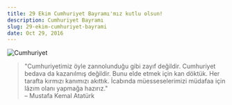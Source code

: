 ```yaml
---
title: 29 Ekim Cumhuriyet Bayramı'mız kutlu olsun!
description: Cumhuriyet Bayramı
slug: 29-ekim-cumhuriyet-bayrami
date: Oct 29, 2016
---
```


![Cumhuriyet](../../../../../images/ekim29.jpg)

> "Cumhuriyetimiz öyle zannolunduğu gibi zayıf değildir. Cumhuriyet bedava da kazanılmış değildir. Bunu elde etmek için kan döktük. Her tarafta kırmızı kanımızı akıttık. İcabında müesseselerimizi müdafaa için lâzım olanı yapmağa hazırız." <br/>– Mustafa Kemal Atatürk
